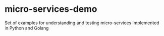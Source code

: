 # micro-services-demo
Set of examples for understanding and testing micro-services implemented in Python and Golang 

